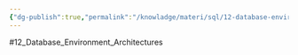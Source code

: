 ```yaml
---
{"dg-publish":true,"permalink":"/knowladge/materi/sql/12-database-environment-and-architectures/","dgPassFrontmatter":true,"noteIcon":"","created":"2024-06-15T12:51:49.182+07:00","updated":"2024-07-04T13:27:44.470+07:00"}
---
```


#12_Database_Environment_Architectures

